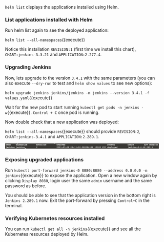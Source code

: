 `helm list` displays the applications installed using Helm.


### List applications installed with Helm

Run helm list again to see the deployed application:

`helm list --all-namespaces`{{execute}}

Notice this installation `REVISION:1` (first time we install this chart), `CHART:jenkins-3.3.21` and `APPLICATION:2.277.4`. 


### Upgrading Jenkins

Now, lets upgrade to the version `3.4.1` with the same parameters (you can also execute `--dry-run` to test and `helm show values` to see new options):

`helm upgrade jenkins jenkins/jenkins -n jenkins --version 3.4.1 -f values.yaml`{{execute}}

Wait for the new pod to start running `kubectl get pods -n jenkins -w`{{execute}}. `Control + C` once pod is running.

Now double check that a new application was deployed:

`helm list --all-namespaces`{{execute}} should provide `REVISION:2`, `CHART:jenkins-3.4.1` and `APPLICATION:2.289.1`. 

![upgrade](./../assets/upgrade.png)


### Exposing upgraded applications

Run `kubectl port-forward jenkins-0 8080:8080 --address 0.0.0.0 -n jenkins`{{execute}} to expose the application. 
Open a new window again by clicking `Display 8080`, login user the same `admin` username and the same password as before. 

You should be able to see that the application version in the bottom right is `Jenkins 2.289.1` now. Exit the port-forward by pressing `Control+C` in the terminal.


### Verifying Kubernetes resources installed

You can run  `kubectl get all -n jenkins`{{execute}} and see all the Kubernetes resources deployed by Helm. 

